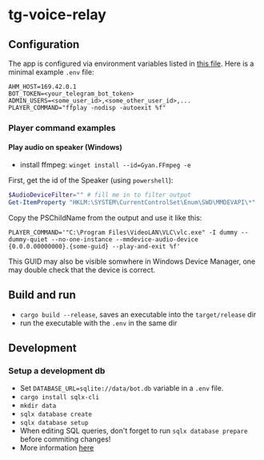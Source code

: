 # tg-voice-relay

## Configuration

The app is configured via environment variables listed in [this file](./src/config.rs). Here is a minimal example `.env` file:

```
AHM_HOST=169.42.0.1
BOT_TOKEN=<your_telegram_bot_token>
ADMIN_USERS=<some_user_id>,<some_other_user_id>,...
PLAYER_COMMAND="ffplay -nodisp -autoexit %f"
```

### Player command examples

#### Play audio on speaker (Windows)

- install ffmpeg: `winget install --id=Gyan.FFmpeg -e`

First, get the id of the Speaker (using `powershell`):

```powershell
$AudioDeviceFilter="" # fill me in to filter output
Get-ItemProperty "HKLM:\SYSTEM\CurrentControlSet\Enum\SWD\MMDEVAPI\*" | Where-Object {($_.FriendlyName -Match $AudioDeviceFilter) -and ($_.PSChildName -Match "0\.0\.0")} | Select-Object -Property FriendlyName,PSChildName
```

Copy the PSChildName from the output and use it like this:

```
PLAYER_COMMAND='"C:\Program Files\VideoLAN\VLC\vlc.exe" -I dummy --dummy-quiet --no-one-instance --mmdevice-audio-device {0.0.0.00000000}.{some-guid} --play-and-exit %f'
```

This GUID may also be visible somwhere in Windows Device Manager, one may double check that the device is correct.

## Build and run

- `cargo build --release`, saves an executable into the `target/release` dir
- run the executable with the `.env` in the same dir

## Development

### Setup a development db

- Set `DATABASE_URL=sqlite://data/bot.db` variable in a `.env` file.
- `cargo install sqlx-cli`
- `mkdir data`
- `sqlx database create`
- `sqlx database setup`
- When editing SQL queries, don't forget to run `sqlx database prepare` before commiting changes!
- More information [here](https://github.com/launchbadge/sqlx/tree/main/sqlx-cli)
